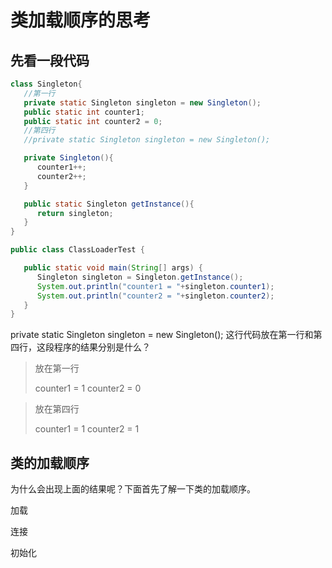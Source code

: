 # 类加载顺序的思考

## 先看一段代码

```java
class Singleton{
   //第一行
   private static Singleton singleton = new Singleton();    
   public static int counter1;
   public static int counter2 = 0;
   //第四行
   //private static Singleton singleton = new Singleton();

   private Singleton(){
      counter1++;
      counter2++;
   }

   public static Singleton getInstance(){
      return singleton;
   }
}

public class ClassLoaderTest {

   public static void main(String[] args) {
      Singleton singleton = Singleton.getInstance();
      System.out.println("counter1 = "+singleton.counter1);
      System.out.println("counter2 = "+singleton.counter2);
   }
}
```

 

private static Singleton singleton = new Singleton();  这行代码放在第一行和第四行，这段程序的结果分别是什么？

> 放在第一行
>
> counter1 = 1
> counter2 = 0



> 放在第四行
>
> counter1 = 1
> counter2 = 1

## 类的加载顺序

为什么会出现上面的结果呢？下面首先了解一下类的加载顺序。

加载

连接

初始化

